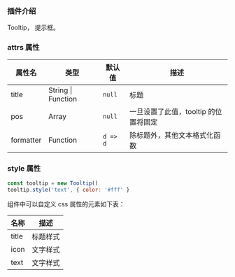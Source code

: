 ### 插件介绍

Tooltip， 提示框。

### attrs 属性

| 属性名    | 类型               | 默认值   | 描述                                 |
| --------- | ------------------ | -------- | ------------------------------------ |
| title     | String \| Function | `null`   | 标题                                 |
| pos       | Array              | `null`   | 一旦设置了此值，tooltip 的位置将固定 |
| formatter | Function           | `d => d` | 除标题外，其他文本格式化函数         |

### style 属性

```javascript
const tooltip = new Tooltip()
tooltip.style('text', { color: '#fff' }
```

组件中可以自定义 css 属性的元素如下表：

| 名称  | 描述     |
| ----- | -------- |
| title | 标题样式 |
| icon  | 文字样式 |
| text  | 文字样式 |
